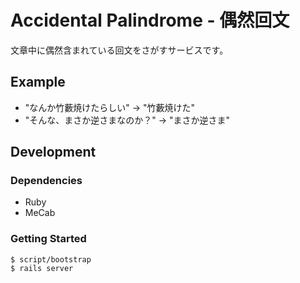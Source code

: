 # Accidental Palindrome - 偶然回文

文章中に偶然含まれている回文をさがすサービスです。

## Example

- "なんか竹藪焼けたらしい" -> "竹藪焼けた"
- "そんな、まさか逆さまなのか？" -> "まさか逆さま"

## Development

### Dependencies

- Ruby
- MeCab

### Getting Started

```shell
$ script/bootstrap
$ rails server
```

